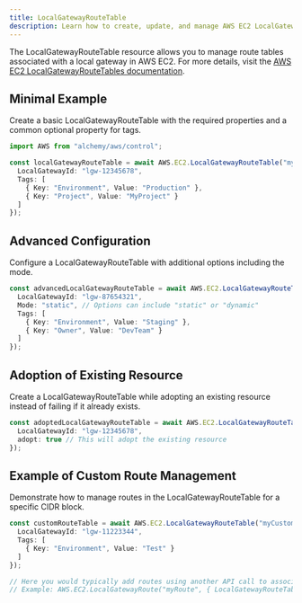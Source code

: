 ```yaml
---
title: LocalGatewayRouteTable
description: Learn how to create, update, and manage AWS EC2 LocalGatewayRouteTables using Alchemy Cloud Control.
---
```


The LocalGatewayRouteTable resource allows you to manage route tables associated with a local gateway in AWS EC2. For more details, visit the [AWS EC2 LocalGatewayRouteTables documentation](https://docs.aws.amazon.com/ec2/latest/userguide/).

## Minimal Example

Create a basic LocalGatewayRouteTable with the required properties and a common optional property for tags.

```ts
import AWS from "alchemy/aws/control";

const localGatewayRouteTable = await AWS.EC2.LocalGatewayRouteTable("myRouteTable", {
  LocalGatewayId: "lgw-12345678",
  Tags: [
    { Key: "Environment", Value: "Production" },
    { Key: "Project", Value: "MyProject" }
  ]
});
```

## Advanced Configuration

Configure a LocalGatewayRouteTable with additional options including the mode.

```ts
const advancedLocalGatewayRouteTable = await AWS.EC2.LocalGatewayRouteTable("myAdvancedRouteTable", {
  LocalGatewayId: "lgw-87654321",
  Mode: "static", // Options can include "static" or "dynamic"
  Tags: [
    { Key: "Environment", Value: "Staging" },
    { Key: "Owner", Value: "DevTeam" }
  ]
});
```

## Adoption of Existing Resource

Create a LocalGatewayRouteTable while adopting an existing resource instead of failing if it already exists.

```ts
const adoptedLocalGatewayRouteTable = await AWS.EC2.LocalGatewayRouteTable("myAdoptedRouteTable", {
  LocalGatewayId: "lgw-12345678",
  adopt: true // This will adopt the existing resource
});
```

## Example of Custom Route Management

Demonstrate how to manage routes in the LocalGatewayRouteTable for a specific CIDR block.

```ts
const customRouteTable = await AWS.EC2.LocalGatewayRouteTable("myCustomRouteTable", {
  LocalGatewayId: "lgw-11223344",
  Tags: [
    { Key: "Environment", Value: "Test" }
  ]
});

// Here you would typically add routes using another API call to associate routes with this table
// Example: AWS.EC2.LocalGatewayRoute("myRoute", { LocalGatewayRouteTableId: customRouteTable.id, DestinationCidrBlock: "192.168.1.0/24", LocalGatewayVirtualInterfaceId: "lvif-abcdefg" });
```